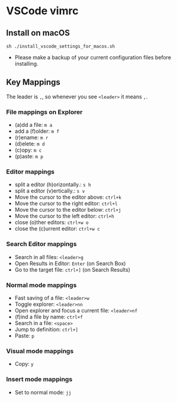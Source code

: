 # VSCode vimrc
## Install on macOS

```
sh ./install_vscode_settings_for_macos.sh
```

* Please make a backup of your current configuration files before installing.

## Key Mappings

The leader is `,`, so whenever you see `<leader>` it means `,`.

### File mappings on Explorer

- (a)dd a file: `m a`
- add a (f)older: `m f`
- (r)ename: `m r`
- (d)elete: `m d`
- (c)opy: `m c`
- (p)aste: `m p`

### Editor mappings

- split a editor (h)orizontally.: `s h`
- split a editor (v)ertically.: `s v`
- Move the cursor to the editor above: `ctrl+k`
- Move the cursor to the right editor: `ctrl+l`
- Move the cursor to the editor below: `ctrl+j`
- Move the cursor to the left editor: `ctrl+h`
- close (o)ther editors: `ctrl+w o`
- close the (c)urrent editor: `ctrl+w c`

### Search Editor mappings
- Search in all files: `<leader>g`
- Open Results in Editor: `Enter` (on Search Box)
- Go to the target file: `ctrl+]` (on Search Results)

### Normal mode mappings

- Fast saving of a file: `<leader>w`
- Toggle explorer: `<leader>nn`
- Open explorer and focus a current file: `<leader>nf`
- (f)ind a file by name: `ctrl+f`
- Search in a file: `<space>`
- Jump to definition: `ctrl+]`
- Paste: `p`

### Visual mode mappings

- Copy: `y`

### Insert mode mappings

- Set to normal mode: `jj`
